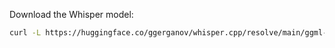 Download the Whisper model:
   ```bash
   curl -L https://huggingface.co/ggerganov/whisper.cpp/resolve/main/ggml-base.bin -o ggml-base.bin
   ```
